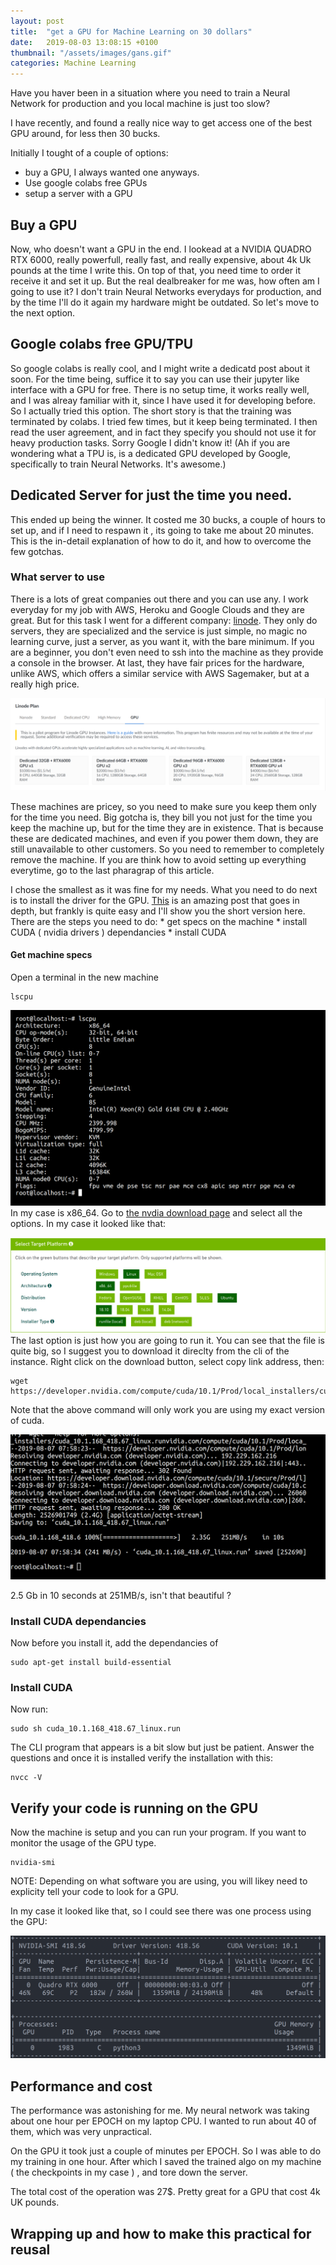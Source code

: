 ```yaml
---
layout: post
title:  "get a GPU for Machine Learning on 30 dollars"
date:   2019-08-03 13:08:15 +0100
thumbnail: "/assets/images/gans.gif"
categories: Machine Learning
---
```



Have you haver been in a situation where you need to train a Neural Network for production and you local machine is just too slow?

I have recently, and found a really nice way to get access one of the best  GPU around, for less then 30 bucks.

Initially I tought of a couple of options: 
 - buy a GPU, I always wanted one anyways. 
 - Use google colabs free GPUs
 - setup a server with a GPU


## Buy a GPU
Now, who doesn't want a GPU in the end. I lookead at a NVIDIA QUADRO RTX 6000, really powerfull, really fast, and really expensive, about 4k Uk pounds at the time I write this. On top of that, you need time to order it receive it and set it up.  But the real dealbreaker for me was, how often am I going to use it? I don't train Neural Networks everydays for production, and by the time I'll do it again my hardware might be outdated. So let's move to the next option. 

## Google colabs free GPU/TPU
So google colabs is really cool, and I might write a dedicatd post about it soon. For the time being, suffice it to say you can use their jupyter like interface with a GPU for free. There is no setup time, it works really well, and I was alreay familiar with it, since I have used it for developing before. So I actually tried this option. 
The short story is that the training was terminated by colabs. I tried few times, but it keep being terminated. I then read the user agreement, and in fact they specify you should not use it for heavy production tasks. Sorry Google I didn't know it!
(Ah if you are wondering what a TPU is, is a dedicated GPU developed by Google, specifically to train Neural Networks. It's awesome.)

## Dedicated Server for just the time you need. 
This ended up being the winner. It costed me 30 bucks, a couple of hours to set up, and if I need to respawn it , its going to take me about 20 minutes. This is the in-detail explanation of how to do it, and how to overcome the few gotchas. 

### What server to use
There is a lots of great companies out there and you can use any. I work everyday for my job with AWS, Heroku and Google Clouds and they are great. But for this task I went for a different company: [linode](linode.com). They only do servers, they are specialized and the service is just simple, no magic no learning curve, just a server, as you want it, with the bare minimum. If you are a beginner, you don't even need to ssh into the machine as they provide a console in the browser. At last, they have fair prices for the hardware, unlike AWS, which offers a similar service with AWS Sagemaker, but at a really high price.  

![image](/assets/images/linode-prices.png)

These machines are pricey, so you need to make sure you keep them only for the time you need. Big gotcha is, they bill you not just for the time you keep the machine up, but for the time they are in existence. That is because these are dedicated machines, and even if you power them down, they are still unavailable to other customers. So you need to remember to completely remove the machine. If you are think how to avoid setting up everything everytime, go to  the last pharagrap of this article.

I chose the smallest as it was fine for my needs. What you need to do next is to install the driver for the GPU. [This](https://www.pugetsystems.com/labs/hpc/How-to-install-CUDA-9-2-on-Ubuntu-18-04-1184/) is an amazing post that goes in depth, but frankly is quite easy and I'll show you the short version here. There are the steps you need to do:
    * get specs on the machine
    * install CUDA ( nvidia drivers ) dependancies
    * install CUDA


#### Get machine specs
Open a terminal in the new machine
```
lscpu
```

![image](/assets/images/cpu_architecture.png)
In my case is x86_64. Go to  [the nvdia download page](https://developer.nvidia.com/cuda-downloads) and select all the options. In my case it looked like that: 

![nvidia options](/assets/images/version_select.png)
The last option is just how you are going to run it.
You can see that the file is quite big, so I suggest you to download it direclty from the cli of the instance.
Right click on the download button, select copy link address, then:
```
wget https://developer.nvidia.com/compute/cuda/10.1/Prod/local_installers/cuda_10.1.168_418.67_linux.run
```
Note that the above command will only work you are using my exact version of cuda. 

![nvidia options](/assets/images/download_cuda.png)

2.5 Gb in 10 seconds at 251MB/s, isn't that beautiful ?


### Install CUDA dependancies
Now before you install it, add the dependancies of
```
sudo apt-get install build-essential
```
### Install CUDA
Now run: 
```
sudo sh cuda_10.1.168_418.67_linux.run
```
The CLI program that appears is a bit slow but just be patient. Answer the questions and once it is installed verify the installation with this: 
```
nvcc -V
```

## Verify your code is running on the GPU
Now the machine is setup and you can run your program. If you want to monitor the usage of the GPU type.

```
nvidia-smi
```
NOTE:
Depending on what software you are using, you will likey need to explicity tell your code to look for a GPU. 

In my case it looked like that, so I could see there was one process using the GPU:

![nvidia options](/assets/images/gpu-usage-monitor-tool.png)

## Performance and cost
The performance was astonishing for me. My neural network was taking about one hour per EPOCH on my laptop CPU. I wanted to run about 40 of them, which was very unpractical. 

On the GPU it took just a couple of minutes per EPOCH. So I was able to do my training in one hour. After which I saved the trained algo on my machine ( the checkpoints in my case ) , and tore down the server.

The total cost of the operation was 27$. Pretty great for a GPU that cost 4k UK pounds. 

## Wrapping up and how to make this practical for reusal



